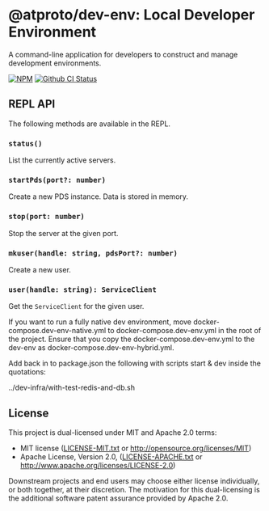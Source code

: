 # @atproto/dev-env: Local Developer Environment

A command-line application for developers to construct and manage development environments.

[![NPM](https://img.shields.io/npm/v/@atproto/dev-env)](https://www.npmjs.com/package/@atproto/dev-env)
[![Github CI Status](https://github.com/gander-social/atproto/actions/workflows/repo.yaml/badge.svg)](https://github.com/gander-social/atproto/actions/workflows/repo.yaml)

## REPL API

The following methods are available in the REPL.

### `status()`

List the currently active servers.

### `startPds(port?: number)`

Create a new PDS instance. Data is stored in memory.

### `stop(port: number)`

Stop the server at the given port.

### `mkuser(handle: string, pdsPort?: number)`

Create a new user.

### `user(handle: string): ServiceClient`

Get the `ServiceClient` for the given user.

If you want to run a fully native dev environment, move docker-compose.dev-env-native.yml to docker-compose.dev-env.yml in 
the root of the project. Ensure that you copy the docker-compose.dev-env.yml to the dev-env as docker-compose.dev-env-hybrid.yml.

Add back in to package.json the following with scripts start & dev inside the quotations:

../dev-infra/with-test-redis-and-db.sh

## License

This project is dual-licensed under MIT and Apache 2.0 terms:

- MIT license ([LICENSE-MIT.txt](https://github.com/gander-social/atproto/blob/main/LICENSE-MIT.txt) or http://opensource.org/licenses/MIT)
- Apache License, Version 2.0, ([LICENSE-APACHE.txt](https://github.com/gander-social/atproto/blob/main/LICENSE-APACHE.txt) or http://www.apache.org/licenses/LICENSE-2.0)

Downstream projects and end users may choose either license individually, or both together, at their discretion. The motivation for this dual-licensing is the additional software patent assurance provided by Apache 2.0.
